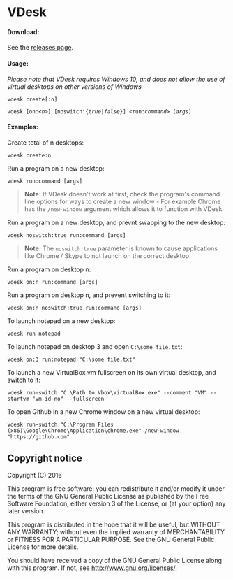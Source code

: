# VDesk

#### Download:

See the [releases page](https://github.com/eksime/VDesk/releases/).

#### Usage:

*Please note that VDesk requires Windows 10, and does not allow the use of virtual desktops on other versions of Windows*

`vdesk create[:n]`

`vdesk [on:<`*`n`*`>] [noswitch:{`*`true`*`|`*`false`*`}] <run:`*`command`*`> [`*`args`*`]`

#### Examples:
Create total of n desktops:

`vdesk create:n`

Run a program on a new desktop:

`vdesk run:command [args]`

> **Note:** If VDesk doesn't work at first, check the program's command line options for ways to create a new window - For example Chrome has the `/new-window` argument which allows it to function with VDesk.

Run a program on a new desktop, and prevnt swapping to the new desktop:

`vdesk noswitch:true run:command [args]`

> **Note:** The `noswitch:true` parameter is known to cause applications like Chrome / Skype to not launch on the correct desktop.

Run a program on desktop n:

`vdesk on:n run:command [args]`

Run a program on desktop n, and prevent switching to it:

`vdesk on:n noswitch:true run:command [args]`

To launch notepad on a new desktop:

`vdesk run notepad`

To launch notepad on desktop 3 and open `C:\some file.txt`:

`vdesk on:3 run:notepad "C:\some file.txt"`

To launch a new VirtualBox vm fullscreen on its own virtual desktop, and switch to it:

`vdesk run-switch "C:\Path to Vbox\VirtualBox.exe" --comment "VM" --startvm "vm-id-no" --fullscreen`

To open Github in a new Chrome window on a new virtual desktop:

`vdesk run-switch "C:\Program Files (x86)\Google\Chrome\Application\chrome.exe" /new-window "https://github.com"`

## Copyright notice

Copyright (C) 2016

This program is free software: you can redistribute it and/or modify
it under the terms of the GNU General Public License as published by
the Free Software Foundation, either version 3 of the License, or
(at your option) any later version.

This program is distributed in the hope that it will be useful,
but WITHOUT ANY WARRANTY; without even the implied warranty of
MERCHANTABILITY or FITNESS FOR A PARTICULAR PURPOSE.  See the
GNU General Public License for more details.

You should have received a copy of the GNU General Public License
along with this program.  If not, see <http://www.gnu.org/licenses/>.
